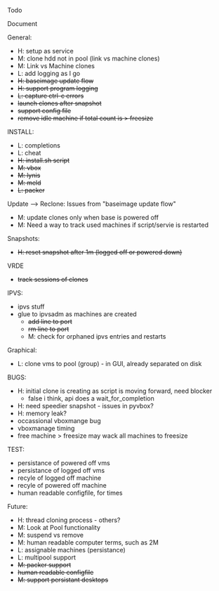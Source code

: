 Todo

Document

General:
- H: setup as service
- M: clone hdd not in pool (link vs machine clones)
- M: Link vs Machine clones
- L: add logging as I go
- ~~H: baseimage update flow~~
- ~~H: support program logging~~
- ~~L: capture ctrl-c errors~~
- ~~launch clones after snapshot~~
- ~~support config file~~
- ~~remove idle machine if total count is > freesize~~

INSTALL:
- L: completions
- L: cheat
- ~~H: install.sh script~~
- ~~M: vbox~~
- ~~M: lynis~~
- ~~M: meld~~
- ~~L: packer~~

Update --> Reclone: Issues from "baseimage update flow"
- M: update clones only when base is powered off
- M: Need a way to track used machines if script/servie is restarted

Snapshots:
- ~~H: reset snapshot after 1m (logged off or powered down)~~

VRDE
- ~~track sessions of clones~~

IPVS:
- ipvs stuff
- glue to ipvsadm as machines are created
    - ~~add line to port~~
    - ~~rm line to port~~
    - M: check for orphaned ipvs entries and restarts

Graphical:
- L: clone vms to pool (group) - in GUI, already separated on disk


BUGS:
- H: initial clone is creating as script is moving forward, need blocker
     - false i think, api does a wait_for_completion
- H: need speedier snapshot - issues in pyvbox?
- H: memory leak?
- occassional vboxmange bug
- vboxmanage timing
- free machine > freesize may wack all machines to freesize

TEST:
- persistance of powered off vms
- persistance of logged off vms
- recyle of logged off machine
- recyle of powered off machine
- human readable configfile, for times

Future:
- H: thread cloning process - others?
- M: Look at Pool functionality
- M: suspend vs remove
- M: human readable computer terms, such as 2M
- L: assignable machines (persistance)
- L: multipool support
- ~~M: packer support~~
- ~~human readable configfile~~
- ~~M: support persistant desktops~~
